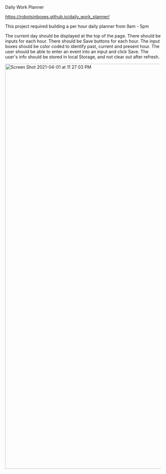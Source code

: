 Daily Work Planner

https://robotsinboxes.github.io/daily_work_planner/

This project required building a per hour daily planner from 9am - 5pm


The current day should be displayed at the top of the page.
There should be inputs for each hour.
There should be Save buttons for each hour.
The input boxes should be color coded to identify past, current and present hour.
The user should be able to enter an event into an input and click Save.
The user's info should be stored in local Storage, and not clear out after refresh.

<img width="1311" alt="Screen Shot 2021-04-01 at 11 27 03 PM" src="https://user-images.githubusercontent.com/69644797/113380541-1f77c680-9342-11eb-853c-832c6b94fb1e.png">
